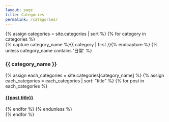 ```yaml
---
layout: page
title: Categories
permalink: /categories/
---
```


<div>
{% assign categories = site.categories | sort %}
{% for category in categories %}
  <div class="archive-group">
    {% capture category_name %}{{ category | first }}{% endcapture %}
    {% unless category_name contains '日常' %}
    <div id="#{{ category_name | slugize }}">
    <p></p>
    <h3 class="category-head">{{ category_name }}</h3>
    <a name="{{ category_name | slugize }}"></a>
    </div>
    {% assign each_categories = site.categories[category_name] %}
    {% assign each_categories = each_categories | sort: "title" %}
    {% for post in each_categories %}
    <article class="archive-item">
      <h4><a href="{{ site.baseurl }}{{ post.url }}">{{post.title}}</a></h4>
    </article>
    {% endfor %}
    {% endunless %}
  </div>
{% endfor %}
</div>
